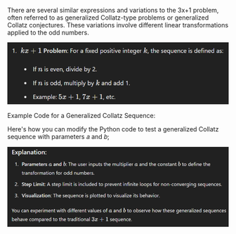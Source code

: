 There are several similar expressions and variations to the 3x+1 problem, often referred to as generalized Collatz-type problems or generalized Collatz conjectures. These variations involve different linear transformations applied to the odd numbers.

![img.png](img.png)


Example Code for a Generalized Collatz Sequence:

Here's how you can modify the Python code to test a generalized Collatz sequence with parameters 
𝑎 and 𝑏;

![img_1.png](img_1.png)